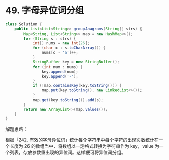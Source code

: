 # 49. 字母异位词分组

``` java
class Solution {
    public List<List<String>> groupAnagrams(String[] strs) {
        Map<String, List<String>> map = new HashMap<>();
        for (String s : strs) {
            int[] nums = new int[26];
            for (char c : s.toCharArray()) {
                nums[c - 'a']++;
            }
            StringBuffer key = new StringBuffer();
            for (int num : nums) {
                key.append(num);
                key.append('-');
            }
            if (!map.containsKey(key.toString())) {
                map.put(key.toString(), new LinkedList<>());
            }
            map.get(key.toString()).add(s);
        }
        return new ArrayList<>(map.values());
    }
}
```

解题思路：

根据「242. 有效的字母异位词」统计每个字符串中每个字符的出现次数统计在一个长度为 26 的数组当中，将数组以一定格式转换为字符串作为 key，value 为一个列表，存放参数重出现的异位词。这样便可将异位词分组。
